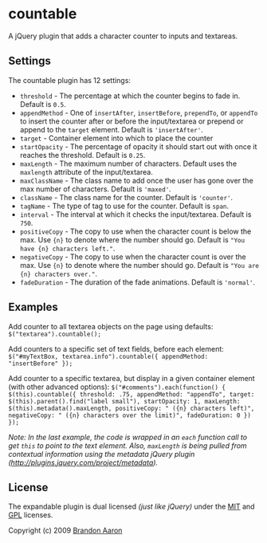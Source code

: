 # countable

A jQuery plugin that adds a character counter to inputs and textareas.


## Settings

The countable plugin has 12 settings:

* `threshold` - The percentage at which the counter begins to fade in. Default is `0.5`.
* `appendMethod` - One of `insertAfter`, `insertBefore`, `prependTo`, or `appendTo` to insert the counter after or before the input/textarea or prepend or append to the `target` element. Default is `'insertAfter'`.
* `target` - Container element into which to place the counter
* `startOpacity` - The percentage of opacity it should start out with once it reaches the threshold. Default is `0.25`.
* `maxLength` - The maximum number of characters. Default uses the `maxlength` attribute of the input/textarea.
* `maxClassName` - The class name to add once the user has gone over the max number of characters. Default is `'maxed'`.
* `className` - The class name for the counter. Default is `'counter'`.
* `tagName` - The type of tag to use for the counter. Default is `span`.
* `interval` - The interval at which it checks the input/textarea. Default is `750`.
* `positiveCopy` - The copy to use when the character count is below the max. Use `{n}` to denote where the number should go. Default is `"You have {n} characters left."`.
* `negativeCopy` - The copy to use when the character count is over the max. Use `{n}` to denote where the number should go. Default is `"You are {n} characters over."`.
* `fadeDuration` - The duration of the fade animations. Default is `'normal'`.

## Examples

Add counter to all textarea objects on the page using defaults:
`$("textarea").countable();`

Add counters to a specific set of text fields, before each element:
`$("#myTextBox, textarea.info").countable({ appendMethod: "insertBefore" });`

Add counter to a specific textarea, but display in a given container element (with other advanced options):
`$("#comments").each(function() {
  $(this).countable({
    threshold: .75,
    appendMethod: "appendTo",
    target: $(this).parent().find("label small"),
    startOpacity: 1,
    maxLength: $(this).metadata().maxLength,
    positiveCopy: " ({n} characters left)",
    negativeCopy: " ({n} characters over the limit)",
    fadeDuration: 0
  })
});`

_Note: In the last example, the code is wrapped in an `each` function call to get `this` to point to the text element. Also, `maxLength` is being pulled from contextual information using the metadata jQuery plugin (<http://plugins.jquery.com/project/metadata>)._

## License

The expandable plugin is dual licensed *(just like jQuery)* under the [MIT](http://www.opensource.org/licenses/mit-license.php) and [GPL](http://www.opensource.org/licenses/gpl-license.php) licenses.

Copyright (c) 2009 [Brandon Aaron](http://brandonaaron.net)